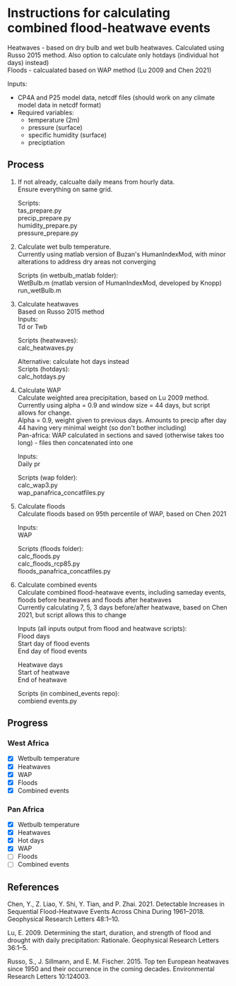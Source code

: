 # Instructions for calculating combined flood-heatwave events <br />
Heatwaves - based on dry bulb and wet bulb heatwaves. Calculated using Russo 2015 method. Also option to calculate only hotdays (individual hot days) instead) <br />
Floods - calcualated based on WAP method (Lu 2009 and Chen 2021) <br />

Inputs:
- CP4A and P25 model data, netcdf files (should work on any climate model data in netcdf format) 
- Required variables: <br />
  - temperature (2m) 
  - pressure (surface) 
  - specific humidity (surface) 
  - preciptiation 

## Process <br />
1. If not already, calcualte daily means from hourly data. <br />
	Ensure everything on same grid. <br />

	Scripts: <br />
	tas_prepare.py <br />
	precip_prepare.py <br />
	humidity_prepare.py <br />
	pressure_prepare.py <br />

2. Calculate wet bulb temperature.  <br />
	Currently using matlab version of Buzan's HumanIndexMod, with minor alterations to address dry areas not converging <br />

	Scripts (in wetbulb_matlab folder): <br />
	WetBulb.m (matlab version of HumanIndexMod, developed by Knopp) <br />
	run_wetBulb.m <br />

3. Calculate heatwaves <br />
	Based on Russo 2015 method <br />
	Inputs: <br />
	Td or Twb <br />

	Scripts (heatwaves): <br />
	calc_heatwaves.py <br />
	
	Alternative: calculate hot days instead <br />
	Scripts (hotdays): <br />
	calc_hotdays.py <br />


4. Calculate WAP <br />
	Calculate weighted area precipitation, based on Lu 2009 method. <br />
	Currently using alpha = 0.9 and window size = 44 days, but script allows for change. <br />
	Alpha = 0.9, weight given to previous days. Amounts to precip after day 44 having very minimal weight (so don't bother including) <br />
	Pan-africa: WAP calculated in sections and saved (otherwise takes too long) - files then concatenated into one <br />

	Inputs: <br />
	Daily pr <br />

	Scripts (wap folder): <br />
	calc_wap3.py <br />
	wap_panafrica_concatfiles.py <br />

5. Calculate floods <br />
	Calculate floods based on 95th percentile of WAP, based on Chen 2021 <br />

	Inputs:<br />
	WAP<br />

	Scripts (floods folder): <br />
	calc_floods.py<br />
	calc_floods_rcp85.py<br />
	floods_panafrica_concatfiles.py <br/>

6. Calculate combined events <br />
	Calculate combined flood-heatwave events, including sameday events, floods before heatwaves and floods after heatwaves <br />
	Currently calculating 7, 5, 3 days before/after heatwave, based on Chen 2021, but script allows this to change <br />

	Inputs (all inputs output from flood and heatwave scripts):<br />
	Flood days <br />
	Start day of flood events <br />
	End day of flood events <br />
	
	Heatwave days <br />
	Start of heatwave <br />
	End of heatwave <br />

	Scripts (in combined_events repo): <br />
	combiend events.py <br />

## Progress
### West Africa 
- [x] Wetbulb temperature
- [x] Heatwaves
- [x] WAP
- [x] Floods
- [x] Combined events

### Pan Africa
- [X] Wetbulb temperature
- [X] Heatwaves
- [x] Hot days
- [X] WAP
- [ ] Floods
- [ ] Combined events

## References <br />

Chen, Y., Z. Liao, Y. Shi, Y. Tian, and P. Zhai. 2021. Detectable Increases in Sequential Flood-Heatwave Events Across China During 1961–2018. Geophysical Research Letters 48:1–10. <br />

Lu, E. 2009. Determining the start, duration, and strength of flood and drought with daily precipitation: Rationale. Geophysical Research Letters 36:1–5. <br />

Russo, S., J. Sillmann, and E. M. Fischer. 2015. Top ten European heatwaves since 1950 and their occurrence in the coming decades. Environmental Research Letters 10:124003. <br />


